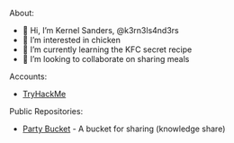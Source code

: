 About:
- 👋 Hi, I’m Kernel Sanders, @k3rn3ls4nd3rs
- 👀 I’m interested in chicken
- 🌱 I’m currently learning the KFC secret recipe
- 💞️ I’m looking to collaborate on sharing meals

Accounts:
* [TryHackMe](https://tryhackme.com/p/kernelsanders)

Public Repositories:
* [Party Bucket](https://github.com/k3rn3ls4nd3rs/partybucket) - A bucket for sharing (knowledge share)

<!---
k3rn3ls4nd3rs/k3rn3ls4nd3rs is a ✨ special ✨ repository because its `README.md` (this file) appears on your GitHub profile.
You can click the Preview link to take a look at your changes.
--->
